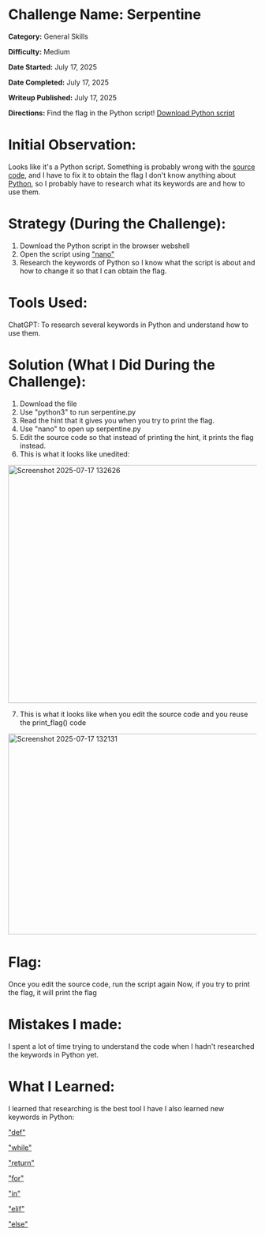 # Challenge Name: Serpentine

**Category:** General Skills

**Difficulty:** Medium

**Date Started:** July 17, 2025

**Date Completed:** July 17, 2025

**Writeup Published:** July 17, 2025

**Directions:** Find the flag in the Python script! [Download Python script](https://artifacts.picoctf.net/c/36/serpentine.py) 


 # Initial Observation: 
 Looks like it's a Python script.
 Something is probably wrong with the [source code](https://en.wikipedia.org/wiki/Source_code), and I have to fix it to obtain the flag
 I don't know anything about [Python](https://www.python.org/doc/essays/blurb/), so I probably have to research what its keywords are and how to use them.

 # Strategy (During the Challenge):
1. Download the Python script in the browser webshell
2. Open the script using ["nano"](https://linuxize.com/post/how-to-use-nano-text-editor/)
3. Research the keywords of Python so I know what the script is about and how to change it so that I can obtain the flag.

 # Tools Used:

ChatGPT: To research several keywords in Python and understand how to use them.

# Solution (What I Did During the Challenge):
1. Download the file
2. Use "python3" to run serpentine.py
3. Read the hint that it gives you when you try to print the flag.
4. Use "nano" to open up serpentine.py
5. Edit the source code so that instead of printing the hint, it prints the flag instead.
6. This is what it looks like unedited:
<img width="780" height="482" alt="Screenshot 2025-07-17 132626" src="https://github.com/user-attachments/assets/e674f959-5161-42d4-91fc-1b818fb5f5c7" />


7. This is what it looks like when you edit the source code and you reuse the print_flag() code 
<img width="743" height="407" alt="Screenshot 2025-07-17 132131" src="https://github.com/user-attachments/assets/a18b8f56-635d-4555-bdd8-0349612227ca" />




# Flag: 

Once you edit the source code, run the script again
Now, if you try to print the flag, it will print the flag

# Mistakes I made:

I spent a lot of time trying to understand the code when I hadn't researched the keywords in Python yet.
   
# What I Learned:

I learned that researching is the best tool I have
I also learned new keywords in Python:

["def"](https://www.w3schools.com/python/python_ref_keywords.asp)

["while"](https://www.w3schools.com/python/python_ref_keywords.asp)

["return"](https://www.w3schools.com/python/python_ref_keywords.asp)

["for"](https://www.w3schools.com/python/python_ref_keywords.asp)

["in"](https://www.w3schools.com/python/python_ref_keywords.asp)

["elif"](https://www.w3schools.com/python/python_ref_keywords.asp)

["else"](https://www.w3schools.com/python/python_ref_keywords.asp)


